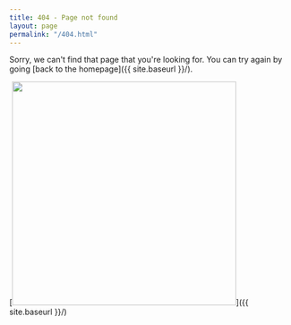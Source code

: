 ```yaml
---
title: 404 - Page not found
layout: page
permalink: "/404.html"
---
```


Sorry, we can't find that page that you're looking for. You can try again by going [back to the homepage]({{ site.baseurl }}/).

[<img src="{{ site.baseurl }}/images/404.jpg" style="width: 400px;"/>]({{ site.baseurl }}/)
